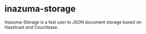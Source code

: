 inazuma-storage
============

Inazuma-Storage is a fast user to JSON document storage based on Hazelcast and Couchbase.
